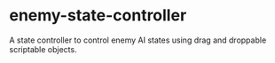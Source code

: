 # enemy-state-controller
A state controller to control enemy AI states using drag and droppable scriptable objects.

